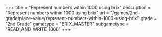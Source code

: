 +++
title = "Represent numbers within 1000 using brix"
description = "Represent numbers within 1000 using brix"
url = "/games/2nd-grade/place-value/represent-numbers-within-1000-using-brix"
grade = "2nd Grade"
gametype = "BRIX_MASTER"
subgametype = "READ_AND_WRITE_1000"
+++